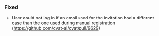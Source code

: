 ### Fixed

- User could not log in if an email used for the invitation had a different case
  than the one used during manual registration
  (<https://github.com/cvat-ai/cvat/pull/9629>)
